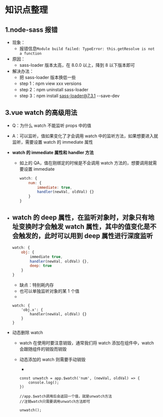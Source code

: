 # 知识点整理

## 1.node-sass 报错

- 现象：
  - 报错信息`Module build failed: TypeError: this.getResolve is not a function`
- 原因：
  - sass-loader 版本太高，在 8.0.0 以上，降到 8 以下版本即可
- 解决办法：
  - 把 sass-loader 版本换低一些
  - step 1：npm view xxx versions
  - step 2：npm uninstall sass-loader
  - step 3：npm install sass-loader@7.3.1 --save-dev

## 3.vue watch 的高级用法

- Q：为什么 watch 不能监听 props 中的值
- A：可以监听，值如果变化了才会调用 watch 中的监听方法，如果想要进入就监听，需要设置 watch 的 immediate 属性
- **watch 的 immediate 属性和 handler 方法**
  - 如上的 QA，值在刚绑定的时候是不会调用 watch 方法的，想要调用就需要设置 immediate

    ```javascript
    watch: {
        num: {
            immediate: true,
            handler(newVal, oldVal) {}
        }
    }
    ```

- ## **watch 的 deep 属性**，在监听对象时，对象只有地址变换时才会触发 watch 属性，其中的值变化是不会触发的，此时可以用到 deep 属性进行深度监听

  ```javascript
  watch: {
      obj: {
          immediate true,
          handler(newVal, oldVal) {},
          deep: true
      }
  }
  ```
  - 缺点：特别耗内存
  - 也可以单独监听对象的某 1 个值
  -
  ```
  watch: {
      'obj.x': {
          handler(newVal, oldVal) {}
      }
  }
  ```
- 动态删除 watch

  - watch 在使用时要注意销毁，通常我们将 watch 添加在组件中，watch 会跟随组件的销毁而销毁
  - 动态添加的 watch 则需要手动销毁

    -

    ```
    const unwatch = app.$watch('num', (newVal, oldVal) => {
        console.log();
    })

    //app.$watch调用后会返回一个值，就是unwatch方法
    //注销watch只需要调用unwatch方法即可

    unwatch();
    ```
